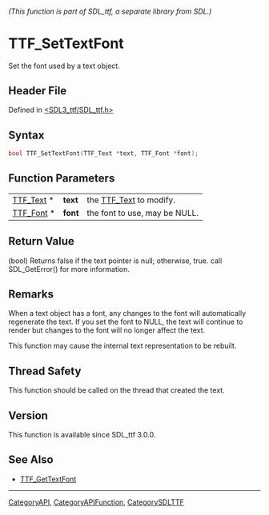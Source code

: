 ###### (This function is part of SDL_ttf, a separate library from SDL.)
# TTF_SetTextFont

Set the font used by a text object.

## Header File

Defined in [<SDL3_ttf/SDL_ttf.h>](https://github.com/libsdl-org/SDL_ttf/blob/main/include/SDL3_ttf/SDL_ttf.h)

## Syntax

```c
bool TTF_SetTextFont(TTF_Text *text, TTF_Font *font);
```

## Function Parameters

|                        |          |                                     |
| ---------------------- | -------- | ----------------------------------- |
| [TTF_Text](TTF_Text) * | **text** | the [TTF_Text](TTF_Text) to modify. |
| [TTF_Font](TTF_Font) * | **font** | the font to use, may be NULL.       |

## Return Value

(bool) Returns false if the text pointer is null; otherwise, true. call
SDL_GetError() for more information.

## Remarks

When a text object has a font, any changes to the font will automatically
regenerate the text. If you set the font to NULL, the text will continue to
render but changes to the font will no longer affect the text.

This function may cause the internal text representation to be rebuilt.

## Thread Safety

This function should be called on the thread that created the text.

## Version

This function is available since SDL_ttf 3.0.0.

## See Also

- [TTF_GetTextFont](TTF_GetTextFont)

----
[CategoryAPI](CategoryAPI), [CategoryAPIFunction](CategoryAPIFunction), [CategorySDLTTF](CategorySDLTTF)

